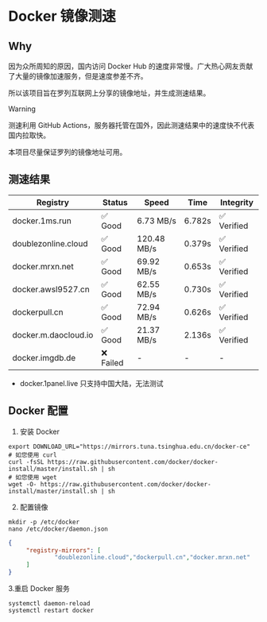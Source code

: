 # Docker 镜像测速

## Why

因为众所周知的原因，国内访问 Docker Hub 的速度非常慢。广大热心网友贡献了大量的镜像加速服务，但是速度参差不齐。


所以该项目旨在罗列互联网上分享的镜像地址，并生成测速结果。

> [!WARNING]
> 测速利用 GitHub Actions，服务器托管在国外，因此测速结果中的速度快不代表国内拉取快。
>

本项目尽量保证罗列的镜像地址可用。

## 测速结果

| Registry | Status | Speed | Time | Integrity |
|----------|--------|-------|------|-----------|
| docker.1ms.run | ✅ Good | 6.73 MB/s | 6.782s | ✅ Verified |
| doublezonline.cloud | ✅ Good | 120.48 MB/s | 0.379s | ✅ Verified |
| docker.mrxn.net | ✅ Good | 69.92 MB/s | 0.653s | ✅ Verified |
| docker.awsl9527.cn | ✅ Good | 62.55 MB/s | 0.730s | ✅ Verified |
| dockerpull.cn | ✅ Good | 72.94 MB/s | 0.626s | ✅ Verified |
| docker.m.daocloud.io | ✅ Good | 21.37 MB/s | 2.136s | ✅ Verified |
| docker.imgdb.de | ❌ Failed | - | - | - |

- docker.1panel.live 只支持中国大陆，无法测试

## Docker 配置

1. 安装 Docker
```shell
export DOWNLOAD_URL="https://mirrors.tuna.tsinghua.edu.cn/docker-ce"
# 如您使用 curl
curl -fsSL https://raw.githubusercontent.com/docker/docker-install/master/install.sh | sh
# 如您使用 wget
wget -O- https://raw.githubusercontent.com/docker/docker-install/master/install.sh | sh
```

2. 配置镜像

```shell
mkdir -p /etc/docker
nano /etc/docker/daemon.json
```

```json
{
     "registry-mirrors": [
             "doublezonline.cloud","dockerpull.cn","docker.mrxn.net"
     ]
}
```

 3.重启 Docker 服务
```shell
systemctl daemon-reload
systemctl restart docker
```
